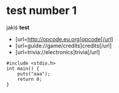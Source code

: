 <!--
SPDX-FileCopyrightText: Robert Ryszard Paciorek <rrp@opcode.eu.org>
SPDX-License-Identifier: MIT
-->

test number 1
=============

jakiś **test**

* [url=http://opcode.eu.org]opcode[/url]
* [url=guide://game/credits]credits[/url]
* [url=trivia://electronics]trivia[/url]

```[cpp]
#include <stdio.h>
int main() {
	puts("aaa");
	return 0;
}
```
